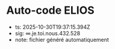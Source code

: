 # Auto-code ELIOS
- ts: 2025-10-30T19:37:15.394Z
- sig: ∞.je.toi.nous.432.528
- note: fichier généré automatiquement